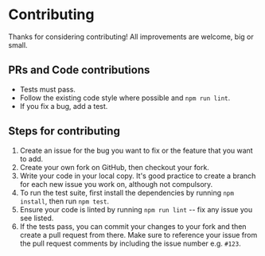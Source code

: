 # Contributing
Thanks for considering contributing! All improvements are welcome, big or small.
## PRs and Code contributions
-   Tests must pass.
-   Follow the existing code style where possible and  `npm run lint`.
-   If you fix a bug, add a test.
## Steps for contributing
1.  Create an issue for the bug you want to fix or the feature that you want to add.
2.  Create your own fork on GitHub, then checkout your fork.
3.  Write your code in your local copy. It's good practice to create a branch for each new issue you work on, although not compulsory.
4.  To run the test suite, first install the dependencies by running  `npm install`, then run  `npm test`.
5.  Ensure your code is linted by running  `npm run lint`  -- fix any issue you see listed.
6.  If the tests pass, you can commit your changes to your fork and then create a pull request from there. Make sure to reference your issue from the pull request comments by including the issue number e.g.  `#123`.